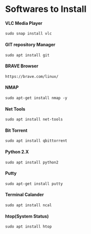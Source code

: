 # Softwares to Install #

#### VLC Media Player ####
	sudo snap install vlc
#### GIT repository Manager ####
	sudo apt install git
#### BRAVE Browser ####
	https://brave.com/linux/
#### NMAP ####
	sudo apt-get install nmap -y
#### Net Tools ####
	sudo apt install net-tools
#### Bit Torrent ####
    sudo apt install qbittorrent
#### Python 2.X ####
    sudo apt install python2
#### Putty ####
    sudo apt-get install putty
#### Terminal Calander ####
    sudo apt install ncal
#### htop(System Status) ####
    sudo apt install htop

